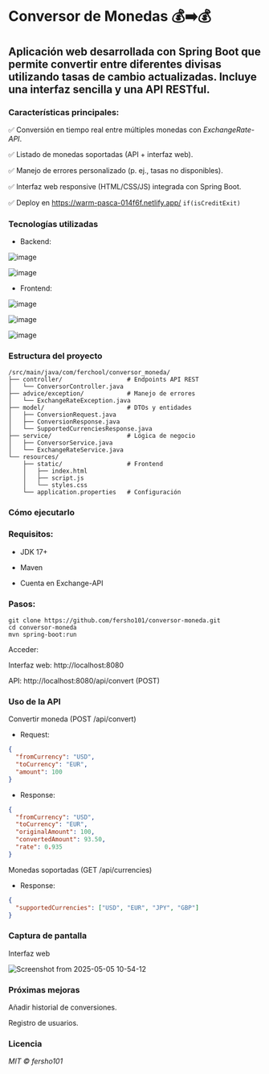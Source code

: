 # Conversor de Monedas 💰➡️💰
## Aplicación web desarrollada con Spring Boot que permite convertir entre diferentes divisas utilizando tasas de cambio actualizadas. Incluye una interfaz sencilla y una API RESTful.

### Características principales:

✅ Conversión en tiempo real entre múltiples monedas con _ExchangeRate-API_.

✅ Listado de monedas soportadas (API + interfaz web).

✅ Manejo de errores personalizado (p. ej., tasas no disponibles).

✅ Interfaz web responsive (HTML/CSS/JS) integrada con Spring Boot.

✅ Deploy en https://warm-pasca-014f6f.netlify.app/ ```if(isCreditExit)```


### Tecnologías utilizadas

* Backend:

![image](https://github.com/user-attachments/assets/e21334be-5a1c-428f-afdf-79d64bdb1cc9)

![image](https://github.com/user-attachments/assets/9e8b0a91-dcbb-42d1-877c-3e35db8dae10)

- Frontend:

![image](https://github.com/user-attachments/assets/949b7f15-4b91-45af-aecc-d5b0b3271b0a)

![image](https://github.com/user-attachments/assets/3079d95f-de41-4d60-a968-d0b686e172e1)

![image](https://github.com/user-attachments/assets/3f7a3871-485a-4ff0-a93e-c4198c74472e)


### Estructura del proyecto
```
/src/main/java/com/ferchool/conversor_moneda/
├── controller/                  # Endpoints API REST
│   └── ConversorController.java
├── advice/exception/            # Manejo de errores
│   └── ExchangeRateException.java
├── model/                       # DTOs y entidades
│   ├── ConversionRequest.java
│   ├── ConversionResponse.java
│   └── SupportedCurrenciesResponse.java
├── service/                     # Lógica de negocio
│   ├── ConversorService.java
│   └── ExchangeRateService.java
└── resources/
    ├── static/                  # Frontend
    │   ├── index.html
    │   ├── script.js
    │   └── styles.css
    └── application.properties   # Configuración

```

### Cómo ejecutarlo

### Requisitos:

* JDK 17+

* Maven

 * Cuenta en Exchange-API

### Pasos:

```
git clone https://github.com/fersho101/conversor-moneda.git
cd conversor-moneda
mvn spring-boot:run

```

Acceder:

Interfaz web: http://localhost:8080

API: http://localhost:8080/api/convert (POST)

### Uso de la API

Convertir moneda (POST /api/convert)

* Request:

```json
{
  "fromCurrency": "USD",
  "toCurrency": "EUR",
  "amount": 100
}
```

* Response:

```json
{
  "fromCurrency": "USD",
  "toCurrency": "EUR",
  "originalAmount": 100,
  "convertedAmount": 93.50,
  "rate": 0.935
}

```

Monedas soportadas (GET /api/currencies)

* Response:


```json
{
  "supportedCurrencies": ["USD", "EUR", "JPY", "GBP"]
}
```

### Captura de pantalla

Interfaz web

![Screenshot from 2025-05-05 10-54-12](https://github.com/user-attachments/assets/a4816f29-2e8b-425f-b640-0b0199e3b3de)


### Próximas mejoras

Añadir historial de conversiones.

Registro de usuarios.

### Licencia
_MIT © fersho101_

